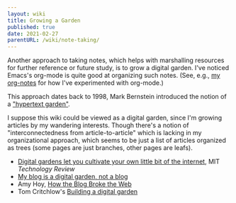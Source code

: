 ```yaml
---
layout: wiki
title: Growing a Garden
published: true
date: 2021-02-27
parentURL: /wiki/note-taking/
---
```


Another approach to taking notes, which helps with marshalling resources
for further reference or future study, is to grow a digital garden. I've
noticed Emacs's org-mode is quite good at organizing such notes. (See,
e.g., [my org-notes](/org-notes/index.html) for how I've experimented
with org-mode.)

This approach dates back to 1998, Mark Bernstein introduced the notion
of a ["hypertext garden"](http://www.eastgate.com/garden/Enter.html).

I suppose this wiki could be viewed as a digital garden, since I'm
growing articles by my wandering interests. Though there's a notion of
"interconnectedness from article-to-article" which is lacking in my
organizational approach, which seems to be just a list of articles
organized as trees (some pages are just branches, other pages are
leafs).

- [Digital gardens let you cultivate your own little bit of the internet](https://www.technologyreview.com/2020/09/03/1007716/digital-gardens-let-you-cultivate-your-own-little-bit-of-the-internet/),
  MIT _Technology Review_
- [My blog is a digital garden, not a blog](https://joelhooks.com/digital-garden)
- Amy Hoy, [How the Blog Broke the Web](https://stackingthebricks.com/how-blogs-broke-the-web/)
- Tom Critchlow's [Building a digital garden](https://tomcritchlow.com/2019/02/17/building-digital-garden/)